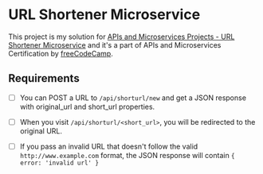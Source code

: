 # URL Shortener Microservice

This project is my solution for [APIs and Microservices Projects - URL Shortener Microservice] and it's a part of APIs and Microservices Certification by [freeCodeCamp].

## Requirements

- [ ] You can POST a URL to `/api/shorturl/new` and get a JSON response with original_url and short_url properties. 

- [ ] When you visit `/api/shorturl/<short_url>`, you will be redirected to the original URL.

- [ ] If you pass an invalid URL that doesn't follow the valid `http://www.example.com` format, the JSON response will contain `{ error: 'invalid url' }`

[APIs and Microservices Projects - URL Shortener Microservice]: https://www.freecodecamp.org/learn/apis-and-microservices/apis-and-microservices-projects/url-shortener-microservice
[freeCodeCamp]: https://www.freecodecamp.org/
